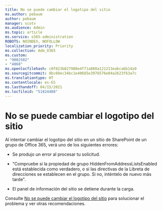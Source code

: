 ```yaml
---
title: No se puede cambiar el logotipo del sitio
ms.author: pebaum
author: pebaum
manager: scotv
ms.audience: Admin
ms.topic: article
ms.service: o365-administration
ROBOTS: NOINDEX, NOFOLLOW
localization_priority: Priority
ms.collection: Adm_O365
ms.custom:
- "9002502"
- "4868"
ms.openlocfilehash: c0f823b827980e4ff1a888a121213eabcabb14a9
ms.sourcegitcommit: 8bc60ec34bc1e40685e3976576e04a2623f63a7c
ms.translationtype: HT
ms.contentlocale: es-ES
ms.lasthandoff: 04/15/2021
ms.locfileid: "51824488"
---
```

# <a name="unable-to-change-site-logo"></a>No se puede cambiar el logotipo del sitio

Al intentar cambiar el logotipo del sitio en un sitio de SharePoint de un grupo de Office 365, verá uno de los siguientes errores:

- Se produjo un error al procesar tu solicitud.

- "Compruebe si la propiedad de grupo HiddenFromAddressListsEnabled está establecida como verdadero, o si las directivas de la Libreta de direcciones se establecen en el grupo. Si no, inténtelo de nuevo más tarde".

- El panel de información del sitio se detiene durante la carga.

Consulte [No se puede cambiar el logotipo del sitio](https://docs.microsoft.com/sharepoint/troubleshoot/sites/error-when-changing-o365-site-logo) para solucionar el problema y ver otras recomendaciones.

